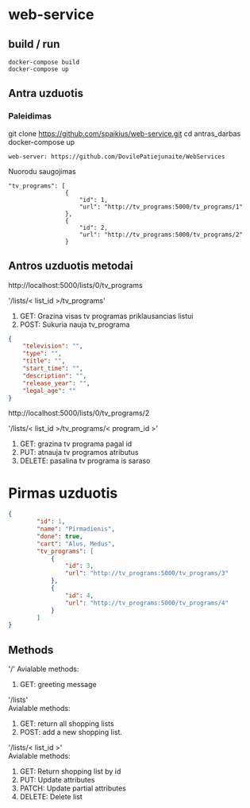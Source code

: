 # web-service
## build / run
```
docker-compose build
docker-compose up
```

## Antra uzduotis
### Paleidimas
git clone https://github.com/spaikius/web-service.git
cd antras_darbas
docker-compose up

```
web-server: https://github.com/DovilePatiejunaite/WebServices
```
Nuorodu saugojimas
```
"tv_programs": [
                {
                    "id": 1,
                    "url": "http://tv_programs:5000/tv_programs/1"
                },
                {
                    "id": 2,
                    "url": "http://tv_programs:5000/tv_programs/2"
                }
```

## Antros uzduotis metodai

http://localhost:5000/lists/0/tv_programs

'/lists/< list_id >/tv_programs'
1) GET: Grazina visas tv programas priklausancias listui
2) POST: Sukuria nauja tv_programa
```JSON
{
	"television": "",
	"type": "",
	"title": "",
	"start_time": "",
	"description": "",
	"release_year": "",
	"legal_age": ""
}
```
http://localhost:5000/lists/0/tv_programs/2

'/lists/< list_id >/tv_programs/< program_id >'
1) GET: grazina tv programa pagal id
2) PUT: atnauja tv programos atributus
3) DELETE: pasalina tv programa is saraso


# Pirmas uzduotis
```JSON
{
        "id": 1,
        "name": "Pirmadienis",
        "done": true,
        "cart": "Alus, Medus",
        "tv_programs": [
            {
                "id": 3,
                "url": "http://tv_programs:5000/tv_programs/3"
            },
            {
                "id": 4,
                "url": "http://tv_programs:5000/tv_programs/4"
            }
        ]
}
```
## Methods
'/'
Avialable methods:
1) GET: greeting message

'/lists'  
Avialable methods:
1) GET: return all shopping lists
2) POST: add a new shopping list. 

'/lists/< list_id >'  
Avialable methods:
1) GET: Return shopping list by id
2) PUT: Update attributes
3) PATCH: Update partial attributes
4) DELETE: Delete list
